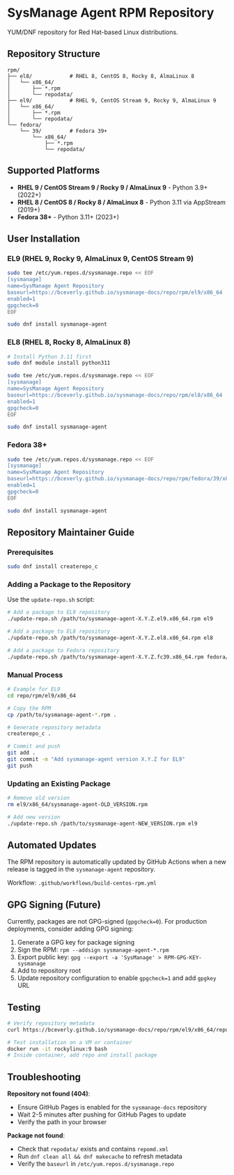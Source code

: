 # SysManage Agent RPM Repository

YUM/DNF repository for Red Hat-based Linux distributions.

## Repository Structure

```
rpm/
├── el8/            # RHEL 8, CentOS 8, Rocky 8, AlmaLinux 8
│   └── x86_64/
│       ├── *.rpm
│       └── repodata/
├── el9/            # RHEL 9, CentOS Stream 9, Rocky 9, AlmaLinux 9
│   └── x86_64/
│       ├── *.rpm
│       └── repodata/
└── fedora/
    └── 39/         # Fedora 39+
        └── x86_64/
            ├── *.rpm
            └── repodata/
```

## Supported Platforms

- **RHEL 9 / CentOS Stream 9 / Rocky 9 / AlmaLinux 9** - Python 3.9+ (2022+)
- **RHEL 8 / CentOS 8 / Rocky 8 / AlmaLinux 8** - Python 3.11 via AppStream (2019+)
- **Fedora 38+** - Python 3.11+ (2023+)

## User Installation

### EL9 (RHEL 9, Rocky 9, AlmaLinux 9, CentOS Stream 9)

```bash
sudo tee /etc/yum.repos.d/sysmanage.repo << EOF
[sysmanage]
name=SysManage Agent Repository
baseurl=https://bceverly.github.io/sysmanage-docs/repo/rpm/el9/x86_64
enabled=1
gpgcheck=0
EOF

sudo dnf install sysmanage-agent
```

### EL8 (RHEL 8, Rocky 8, AlmaLinux 8)

```bash
# Install Python 3.11 first
sudo dnf module install python311

sudo tee /etc/yum.repos.d/sysmanage.repo << EOF
[sysmanage]
name=SysManage Agent Repository
baseurl=https://bceverly.github.io/sysmanage-docs/repo/rpm/el8/x86_64
enabled=1
gpgcheck=0
EOF

sudo dnf install sysmanage-agent
```

### Fedora 38+

```bash
sudo tee /etc/yum.repos.d/sysmanage.repo << EOF
[sysmanage]
name=SysManage Agent Repository
baseurl=https://bceverly.github.io/sysmanage-docs/repo/rpm/fedora/39/x86_64
enabled=1
gpgcheck=0
EOF

sudo dnf install sysmanage-agent
```

## Repository Maintainer Guide

### Prerequisites

```bash
sudo dnf install createrepo_c
```

### Adding a Package to the Repository

Use the `update-repo.sh` script:

```bash
# Add a package to EL9 repository
./update-repo.sh /path/to/sysmanage-agent-X.Y.Z.el9.x86_64.rpm el9

# Add a package to EL8 repository
./update-repo.sh /path/to/sysmanage-agent-X.Y.Z.el8.x86_64.rpm el8

# Add a package to Fedora repository
./update-repo.sh /path/to/sysmanage-agent-X.Y.Z.fc39.x86_64.rpm fedora/39
```

### Manual Process

```bash
# Example for EL9
cd repo/rpm/el9/x86_64

# Copy the RPM
cp /path/to/sysmanage-agent-*.rpm .

# Generate repository metadata
createrepo_c .

# Commit and push
git add .
git commit -m "Add sysmanage-agent version X.Y.Z for EL9"
git push
```

### Updating an Existing Package

```bash
# Remove old version
rm el9/x86_64/sysmanage-agent-OLD_VERSION.rpm

# Add new version
./update-repo.sh /path/to/sysmanage-agent-NEW_VERSION.rpm el9
```

## Automated Updates

The RPM repository is automatically updated by GitHub Actions when a new release is tagged in the `sysmanage-agent` repository.

Workflow: `.github/workflows/build-centos-rpm.yml`

## GPG Signing (Future)

Currently, packages are not GPG-signed (`gpgcheck=0`). For production deployments, consider adding GPG signing:

1. Generate a GPG key for package signing
2. Sign the RPM: `rpm --addsign sysmanage-agent-*.rpm`
3. Export public key: `gpg --export -a 'SysManage' > RPM-GPG-KEY-sysmanage`
4. Add to repository root
5. Update repository configuration to enable `gpgcheck=1` and add `gpgkey` URL

## Testing

```bash
# Verify repository metadata
curl https://bceverly.github.io/sysmanage-docs/repo/rpm/el9/x86_64/repodata/repomd.xml

# Test installation on a VM or container
docker run -it rockylinux:9 bash
# Inside container, add repo and install package
```

## Troubleshooting

**Repository not found (404)**:
- Ensure GitHub Pages is enabled for the `sysmanage-docs` repository
- Wait 2-5 minutes after pushing for GitHub Pages to update
- Verify the path in your browser

**Package not found**:
- Check that `repodata/` exists and contains `repomd.xml`
- Run `dnf clean all && dnf makecache` to refresh metadata
- Verify the `baseurl` in `/etc/yum.repos.d/sysmanage.repo`
